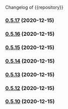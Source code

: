 Changelog of {{repository}} 


### [0.5.17](https://github.com/Cielquan/python_test-cielquan/compare/v0.5.16...v0.5.17) (2020-12-15)

### [0.5.16](https://github.com/Cielquan/python_test-cielquan/compare/v0.5.15...v0.5.16) (2020-12-15)

### [0.5.15](https://github.com/Cielquan/python_test-cielquan/compare/v0.5.14...v0.5.15) (2020-12-15)

### [0.5.14](https://github.com/Cielquan/python_test-cielquan/compare/v0.5.13...v0.5.14) (2020-12-15)

### [0.5.13](https://github.com/Cielquan/python_test-cielquan/compare/v0.5.12...v0.5.13) (2020-12-15)

### [0.5.12](https://github.com/Cielquan/python_test-cielquan/compare/v0.5.11...v0.5.12) (2020-12-15)

### [0.5.10](https://github.com/Cielquan/python_test-cielquan/compare/v0.5.11...v0.5.10) (2020-12-15)
